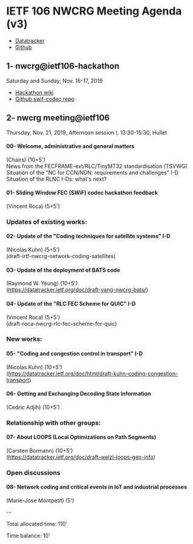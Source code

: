 # IETF 106 NWCRG Meeting Agenda (v3)

* [Datatracker](https://datatracker.ietf.org/rg/nwcrg/) 
* [Github](https://github.com/irtf-nwcrg/rg-materials/)


## 1- nwcrg@ietf106-hackathon

Saturday and Sunday, Nov. 16-17, 2019

* [Hackathon wiki](https://trac.ietf.org/trac/ietf/meeting/wiki/106hackathon)    
* [Github swif-codec repo](https://github.com/irtf-nwcrg/swif-codec)    


## 2- nwcrg meeting@ietf106

Thursday, Nov. 21, 2019, Afternoon session I, 13:30-15:30, Hullet

#### 00- Welcome, administrative and general matters
(Chairs) (10+5')    
News from the FECFRAME-ext/RLC/TinyMT32 standardisation (TSVWG)    
Situation of the "NC for CCN/NDN: requirements and challenges" I-D     
Situation of the RLNC I-Ds: what's next?

#### 01- Sliding Window FEC (SWiF) codec hackathon feedback
(Vincent Roca) (5+5')    


### Updates of existing works:    

#### 02- Update of the "Coding techniques for satellite systems" I-D
(Nicolas Kuhn) (5+5')    
(draft-irtf-nwcrg-network-coding-satellites)    

#### 03- Update of the deployment of BATS code
(Raymond W. Yeung) (10+5')     
(https://datatracker.ietf.org/doc/draft-yang-nwcrg-bats/)     

#### 04- Update of the "RLC FEC Scheme for QUIC" I-D
(Vincent Roca) (5+5')    
(draft-roca-nwcrg-rlc-fec-scheme-for-quic)     


### New works:    

#### 05- "Coding and congestion control in transport" I-D
(Nicolas Kuhn) (10+5')     
(https://datatracker.ietf.org/doc/html/draft-kuhn-coding-congestion-transport)     

#### 06- Getting and Exchanging Decoding State Information
(Cedric Adjih) (10+5')     


### Relationship with other groups:

#### 07- About LOOPS (Local Optimizations on Path Segments)
(Carsten Bormann) (10+5')    
(https://datatracker.ietf.org/doc/draft-welzl-loops-gen-info)     


### Open discussions

#### 08- Network coding and critical events in IoT and industrial processes
(Marie-Jose Montpetit) (5')


--    

Total allocated time: 110'    

Time balance: 10'    
